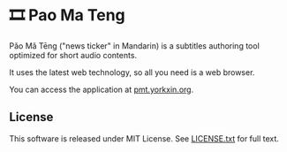 # 🎞 Pao Ma Teng

Pǎo Mǎ Tēng ("news ticker" in Mandarin) is a subtitles authoring tool optimized for short audio contents.

It uses the latest web technology, so all you need is a web browser.

You can access the application at [pmt.yorkxin.org](https://pmt.yorkxin.org).

## License

This software is released under MIT License. See [LICENSE.txt](LICENSE.txt) for full text.

